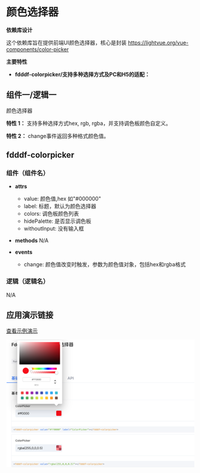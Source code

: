 # 颜色选择器

**依赖库设计**

这个依赖库旨在提供前端UI颜色选择器，核心是封装 https://lightvue.org/vue-components/color-picker

**主要特性**

- **fdddf-colorpicker/支持多种选择方式及PC和H5的适配：**

## 组件一/逻辑一
颜色选择器 

**特性 1：** 支持多种选择方式hex, rgb, rgba，并支持调色板颜色自定义。

**特性 2：** change事件返回多种格式颜色值。


## fdddf-colorpicker

### 组件（组件名）

- **attrs**
    - value: 颜色值,hex 如"#000000"
    - label: 标题，默认为颜色选择器
    - colors: 调色板颜色列表
    - hidePalette: 是否显示调色板
    - withoutInput: 没有输入框

- **methods**
N/A

- **events**
    - change: 颜色值改变时触发，参数为颜色值对象，包括hex和rgba格式

### 逻辑（逻辑名）

N/A

## 应用演示链接

[查看示例演示](https://dev-testapp-qa.app.codewave.163.com/colorpicker_page)

![img](Snipaste_2024-03-20_01-02-24.png)